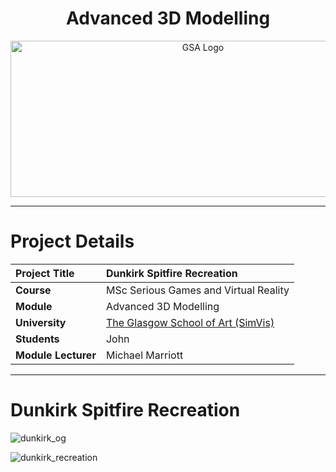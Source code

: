 <h1 align="center">Advanced 3D Modelling</h1>

<a href="https://www.gsa.ac.uk/research/research-units/school-of-simulation-and-visualisation/" >
<p align="center"><img src="https://d4ya733yr7s0y.cloudfront.net/images/made/images/uploads/general/Uni-logo-GSA_730_290_80.jpg"
alt="GSA Logo" width="600" height="250"/>
</p></a>

***

# Project Details
| **Project Title** | Dunkirk Spitfire Recreation|
| :------------- |:-------------|
| **Course**              | MSc Serious Games and Virtual Reality |
| **Module**              | Advanced 3D Modelling |
| **University**           | [The Glasgow School of Art (SimVis)](https://www.gsa.ac.uk/research/research-units/school-of-simulation-and-visualisation/) |
| **Students**             | John |
| **Module Lecturer**      | Michael Marriott |

***

# Dunkirk Spitfire Recreation

![dunkirk_og](https://user-images.githubusercontent.com/26766163/161574474-d8f2360e-a9d6-4897-a482-2664f19bbc4a.png)

![dunkirk_recreation](https://user-images.githubusercontent.com/26766163/167312349-0f5e19fe-1638-4f0d-baa0-4b8484562d5c.jpg)

